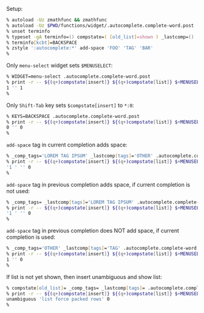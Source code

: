 Setup:
```zsh
% autoload -Uz zmathfunc && zmathfunc
% autoload -Uz $PWD/functions/widget/.autocomplete.complete-word.post
% unset terminfo
% typeset -gA terminfo=() compstate=( [old_list]=shown ) _lastcomp=()
% terminfo[kcbt]=BACKSPACE
% zstyle ':autocomplete:*' add-space 'FOO' 'TAG' 'BAR'
%
```

Only `menu-select` widget sets `$MENUSELECT`:
```zsh
% WIDGET=menu-select .autocomplete.complete-word.post
% print -r -- ${(q+)compstate[insert]} ${(q+)compstate[list]} $+MENUSELECT
1 '' 1
%
```

Only `Shift-Tab` key sets `$compstate[insert]` to `*:0`:
```zsh
% KEYS=BACKSPACE .autocomplete.complete-word.post
% print -r -- ${(q+)compstate[insert]} ${(q+)compstate[list]} $+MENUSELECT
0 '' 0
%
```

`add-space` tag in current completion adds space:
```zsh
% _comp_tags='LOREM TAG IPSUM' _lastcomp[tags]='OTHER' .autocomplete.complete-word.post
% print -r -- ${(q+)compstate[insert]} ${(q+)compstate[list]} $+MENUSELECT
'1 ' '' 0
%
```

`add-space` tag in previous completion adds space, if current completion is not used:
```zsh
% _comp_tags= _lastcomp[tags]='LOREM TAG IPSUM' .autocomplete.complete-word.post
% print -r -- ${(q+)compstate[insert]} ${(q+)compstate[list]} $+MENUSELECT
'1 ' '' 0
%
```

`add-space` tag in previous completion does NOT add space, if current completion is used:
```zsh
% _comp_tags='OTHER' _lastcomp[tags]='TAG' .autocomplete.complete-word.post
% print -r -- ${(q+)compstate[insert]} ${(q+)compstate[list]} $+MENUSELECT
1 '' 0
%
```

If list is not yet shown, then insert unambiguous and show list:
```zsh
% compstate[old_list]= _comp_tags= _lastcomp[tags]= .autocomplete.complete-word.post
% print -r -- ${(q+)compstate[insert]} ${(q+)compstate[list]} $+MENUSELECT
unambiguous 'list force packed rows' 0
%
```
